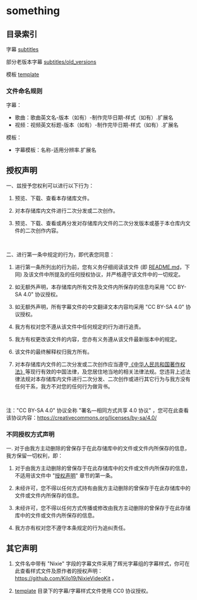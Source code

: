 # something
## 目录索引
字幕 [subtitles](subtitles)

部分老版本字幕 [subtitles/old_versions](subtitles/old_versions)

模板 [template](template)
### 文件命名规则
字幕：
* 歌曲：歌曲英文名-版本（如有）-制作完毕日期-样式（如有）.扩展名
* 视频：视频英文标题-版本（如有）-制作完毕日期-样式（如有）.扩展名

模板：
* 字幕模板：名称-适用分辨率.扩展名
## 授权声明
一、兹授予您权利可以进行以下行为：

  1. 预览、下载、查看本存储库文件。 
 
  2. 对本存储库内文件进行二次分发或二次创作。 
  
  3. 预览、下载、查看或再分发对存储库内文件的二次分发版本或基于本仓库内文件的二次创作内容。 

<br/>

二、进行第一条中规定的行为，即代表您同意：

  1. 进行第一条所列出的行为前，您有义务仔细阅读该文件 (即 [README.md](README.md)，下同) 及该文件中所提及的任何授权协议，并严格遵守该文件中的一切规定。
 
  2. 如无额外声明，本存储库内所有文件及文件内所保存的信息均采用 "CC BY-SA 4.0" 协议授权。 

  3. 如无额外声明，所有字幕文件的中文翻译文本内容均采用 "CC BY-SA 4.0" 协议授权。 

  4. 我方有权对您不遵从该文件中任何规定的行为进行追责。

  5. 我方有权更改该文件的内容，您亦有义务遵从该文件最新版本中的规定。

  6. 该文件的最终解释权归我方所有。

  7. 对本存储库内文件的二次分发或二次创作应当遵守[《中华人民共和国著作权法》](https://flk.npc.gov.cn/detail?id=ff808081752b7d430175e4766bab1557&fileId=&type=&title=%E4%B8%AD%E5%8D%8E%E4%BA%BA%E6%B0%91%E5%85%B1%E5%92%8C%E5%9B%BD%E8%91%97%E4%BD%9C%E6%9D%83%E6%B3%95)等现行有效的中国法律，及您居住地当地的相关法律法规。您违背上述法律法规对本存储库内文件进行二次分发、二次创作或进行其它行为与我方没有任何干系，我方不对您的任何行为做背书。

<br/>

注："CC BY-SA 4.0" 协议全称 "署名—相同方式共享 4.0 协议" ，您可在此查看该协议内容：https://creativecommons.org/licenses/by-sa/4.0/

### 不同授权方式声明
一. 对于由我方主动删除的曾保存于在此存储库中的文件或文件内所保存的信息，我方保留一切权利，即：

   1. 对于由我方主动删除的曾保存于在此存储库中的文件或文件内所保存的信息，不适用该文件中 "[授权声明](README.md#授权声明)" 章节的第一条。

   2. 未经许可，您不得以任何方式持有由我方主动删除的曾保存于在此存储库中的文件或文件内所保存的信息。

   3. 未经许可，您不得以任何方式传播或修改由我方主动删除的曾保存于在此存储库中的文件或文件内所保存的信息。

   4. 我方亦有权对您不遵守本条规定的行为追纠责任。

## 其它声明
1. 文件名中带有 "Nixie" 字段的字幕文件采用了辉光字幕组的字幕样式，你可在此查看样式文件及原作者的授权声明：https://github.com/Kilo19/NixieVideoKit 。

2. [template](template) 目录下的字幕/字幕样式文件使用 CC0 协议授权。
